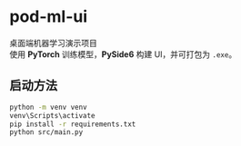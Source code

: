# pod-ml-ui

桌面端机器学习演示项目  
使用 **PyTorch** 训练模型，**PySide6** 构建 UI，并可打包为 `.exe`。

## 启动方法
```bash
python -m venv venv
venv\Scripts\activate
pip install -r requirements.txt
python src/main.py
```
